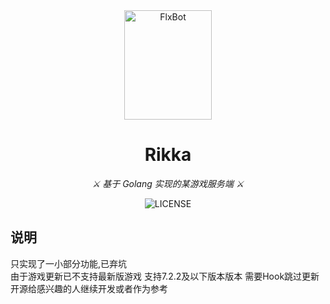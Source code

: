 <div align="center">
 <img src="https://files.catbox.moe/qa094z.png" width="140" height="175" alt="FlxBot">
</div>

<div align="center">

# Rikka

 _⚔️ 基于 Golang 实现的某游戏服务端 ⚔️_
 
 ![LICENSE](https://img.shields.io/badge/LICENSE-GPLv3.0-orange?style=flat-square)

</div>

## 说明
只实现了一小部分功能,已弃坑  
由于游戏更新已不支持最新版游戏 支持7.2.2及以下版本版本 需要Hook跳过更新  
开源给感兴趣的人继续开发或者作为参考
